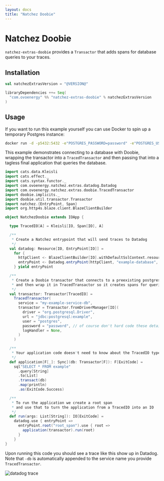 ```yaml
---
layout: docs
title: "Natchez Doobie"
---
```



# Natchez Doobie

`natchez-extras-doobie` provides a `Transactor` that adds spans for database queries to your traces.

## Installation

```scala
val natchezExtrasVersion = "@VERSION@"

libraryDependencies ++= Seq(
  "com.ovoenergy" %% "natchez-extras-doobie" % natchezExtrasVersion
)
```

## Usage

If you want to run this example yourself you can use Docker to spin up a temporary Postgres instance:
```bash
docker run -d -p5432:5432 -e"POSTGRES_PASSWORD=password" -e"POSTGRES_USER=postgres" postgres
```

This example demonstrates connecting to a database with Doobie, wrapping the transactor into a `TracedTransactor`
and then passing that into a tagless final application that queries the database.

```scala mdoc
import cats.data.Kleisli
import cats.effect._
import cats.syntax.functor._
import com.ovoenergy.natchez.extras.datadog.Datadog
import com.ovoenergy.natchez.extras.doobie.TracedTransactor
import doobie.implicits._
import doobie.util.transactor.Transactor
import natchez.{EntryPoint, Span}
import org.http4s.blaze.client.BlazeClientBuilder

object NatchezDoobie extends IOApp {

  type TracedIO[A] = Kleisli[IO, Span[IO], A]

  /**
   * Create a Natchez entrypoint that will send traces to Datadog
   */
  val datadog: Resource[IO, EntryPoint[IO]] =
    for {
      httpClient <- BlazeClientBuilder[IO].withDefaultSslContext.resource
      entryPoint <- Datadog.entryPoint(httpClient, "example-database", "default-resource")
    } yield entryPoint

  /**
   * Create a Doobie transactor that connects to a preexisting postgres instance
   * and then wrap it in TracedTransactor so it creates spans for queries
   */
  val transactor: Transactor[TracedIO] =
    TracedTransactor(
      service = "my-example-service-db",
      transactor = Transactor.fromDriverManager[IO](
        driver = "org.postgresql.Driver",
        url = "jdbc:postgresql:example",
        user = "postgres",
        password = "password", // of course don't hard code these details in your applications!
        logHandler = None,
      )
    )

  /**
   * Your application code doesn't need to know about the TracedIO type
   */
  def application[F[_]: Sync](db: Transactor[F]): F[ExitCode] =
    sql"SELECT * FROM example"
      .query[String]
      .to[List]
      .transact(db)
      .map(println)
      .as(ExitCode.Success)

  /**
   * To run the application we create a root span
   * and use that to turn the application from a TracedIO into an IO
   */
  def run(args: List[String]): IO[ExitCode] =
    datadog.use { entryPoint =>
      entryPoint.root("root_span").use { root =>
        application(transactor).run(root) 
      }
    }
}
```

Upon running this code you should see a trace like this show up in Datadog.
Note that `-db` is automatically appended to the service name you provide `TracedTransactor`.

![datadog trace]({{site.baseurl}}/img/example-doobie-trace.png)
